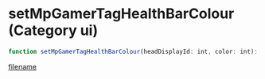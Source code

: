 # setMpGamerTagHealthBarColour (Category ui)

```js
function setMpGamerTagHealthBarColour(headDisplayId: int, color: int): void
```

[filename](setMpGamerTagHealthBarColour_m.md ':include')